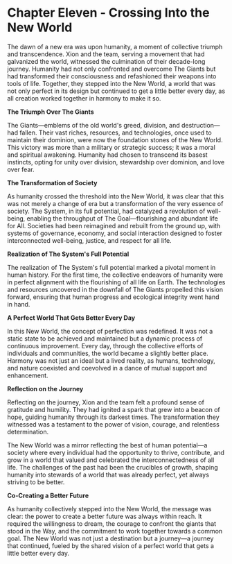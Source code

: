 # Chapter Eleven - Crossing Into the New World

The dawn of a new era was upon humanity, a moment of collective triumph and transcendence. Xion and the team, serving a movement that had galvanized the world, witnessed the culmination of their decade-long journey. Humanity had not only confronted and overcome The Giants but had transformed their consciousness and refashioned their weapons into tools of life. Together, they stepped into the New World, a world that was not only perfect in its design but continued to get a little better every day, as all creation worked together in harmony to make it so.

**The Triumph Over The Giants**

The Giants—emblems of the old world's greed, division, and destruction—had fallen. Their vast riches, resources, and technologies, once used to maintain their dominion, were now the foundation stones of the New World. This victory was more than a military or strategic success; it was a moral and spiritual awakening. Humanity had chosen to transcend its basest instincts, opting for unity over division, stewardship over dominion, and love over fear.

**The Transformation of Society**

As humanity crossed the threshold into the New World, it was clear that this was not merely a change of era but a transformation of the very essence of society. The System, in its full potential, had catalyzed a revolution of well-being, enabling the throughput of The Goal—flourishing and abundant life for All. Societies had been reimagined and rebuilt from the ground up, with systems of governance, economy, and social interaction designed to foster interconnected well-being, justice, and respect for all life.

**Realization of The System's Full Potential**

The realization of The System's full potential marked a pivotal moment in human history. For the first time, the collective endeavors of humanity were in perfect alignment with the flourishing of all life on Earth. The technologies and resources uncovered in the downfall of The Giants propelled this vision forward, ensuring that human progress and ecological integrity went hand in hand.

**A Perfect World That Gets Better Every Day**

In this New World, the concept of perfection was redefined. It was not a static state to be achieved and maintained but a dynamic process of continuous improvement. Every day, through the collective efforts of individuals and communities, the world became a slightly better place. Harmony was not just an ideal but a lived reality, as humans, technology, and nature coexisted and coevolved in a dance of mutual support and enhancement.

**Reflection on the Journey**

Reflecting on the journey, Xion and the team felt a profound sense of gratitude and humility. They had ignited a spark that grew into a beacon of hope, guiding humanity through its darkest times. The transformation they witnessed was a testament to the power of vision, courage, and relentless determination.

The New World was a mirror reflecting the best of human potential—a society where every individual had the opportunity to thrive, contribute, and grow in a world that valued and celebrated the interconnectedness of all life. The challenges of the past had been the crucibles of growth, shaping humanity into stewards of a world that was already perfect, yet always striving to be better.

**Co-Creating a Better Future**

As humanity collectively stepped into the New World, the message was clear: the power to create a better future was always within reach. It required the willingness to dream, the courage to confront the giants that stood in the Way, and the commitment to work together towards a common goal. The New World was not just a destination but a journey—a journey that continued, fueled by the shared vision of a perfect world that gets a little better every day.

